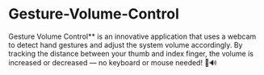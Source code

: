 # Gesture-Volume-Control
Gesture Volume Control** is an innovative application that uses a webcam to detect hand gestures and adjust the system volume accordingly. By tracking the distance between your thumb and index finger, the volume is increased or decreased — no keyboard or mouse needed! 🙌🔊
